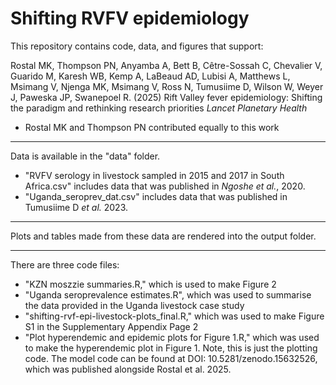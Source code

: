 # Shifting RVFV epidemiology

This repository contains code, data, and figures that support:

Rostal MK, Thompson PN, Anyamba A, Bett B, Cêtre-Sossah C, Chevalier V, Guarido M, Karesh WB, Kemp A, LaBeaud AD, Lubisi A, Matthews L, Msimang V, Njenga MK, Msimang V, Ross N, Tumusiime D, Wilson W, Weyer J, Paweska JP, Swanepoel R. (2025) Rift Valley fever epidemiology: Shifting the paradigm and rethinking research priorities *Lancet Planetary Health*

 * Rostal MK and Thompson PN contributed equally to this work

---

Data is available in the "data" folder. 
 
 * "RVFV serology in livestock sampled in 2015 and 2017 in South Africa.csv" includes data that was published in _Ngoshe et al._, 2020.
 * "Uganda_seroprev_dat.csv" includes data that was published in Tumusiime D _et al._ 2023.
 
---

Plots and tables made from these data are rendered into the output folder.

---

There are three code files:

 * "KZN moszzie summaries.R," which is used to make Figure 2
 * "Uganda seroprevalence estimates.R", which was used to summarise the data provided in the Uganda livestock case study
 * "shifting-rvf-epi-livestock-plots_final.R," which was used to make Figure S1 in the Supplementary Appendix Page 2
 * "Plot hyperendemic and epidemic plots for Figure 1.R," which was used to make the hyperendemic plot in Figure 1. Note, this is just the plotting code. The model code can be found at DOI: 10.5281/zenodo.15632526, which was published alongside Rostal et al. 2025.
